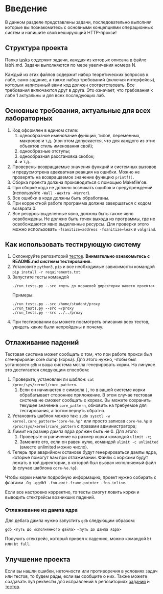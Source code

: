 # Введение

В данном разделе представлены задачи, последовательно выполняя которые вы познакомитесь
с основными концепциями операционных систем и напишите свой кеширующий HTTP-прокси!

## Структура проекта

Папка [tasks](./tasks/) содержит задачи, каждая из которых описана в файле labN.md.
Задачи выполняются по мере увеличения номера N.

Каждый из этих файлов содержит набор теоретических вопросов к лабе, само задание, а также набор
требований (включая интерфейсы), которым написанный вами код должен соответствовать. Все требования включаются друг
в друга. Это означает, что требования к лабе 1 актуальны и для всех последующих лаб.

## Основные требования, актуальные для всех лабораторных

1. Код оформлен в едином стиле:
    1. однообразное именование функций, типов, переменных, макросов и т.д.
    (при этом допускается, что для каждого из этих объектов стиль
    именования свой);
    1. однообразные отступы;
    1. однообразная расстановка скобок;
    1. и т.д..
1. Проверены возвращаемые значения функций и системных вызовов и
предусмотрена адекватная реакция на ошибки. Можно не проверять на
возвращаемое значение функцию `printf()`.
1. Сборка проекта должна производиться с помощью Makefile'ов.
1. При сборке кода не должно возникать ошибок и предупреждений (используйте `-Wall -Wextra -Werror`).
1. Все ошибки в коде должны быть обработаны.
1. При корректной работе программа должна завершаться с кодом возврата 0.
1. Все ресурсы выделенные явно, должны быть также явно освобождены. Не
должно быть точек выхода из программы, где не освобождаются явно
выделенные ресурсы. Для проверки этого можно использовать `-fsanitize=address -fsanitize=leak` и `valgrind`.

## Как использовать тестирующую систему

1. Склонируйте репозиторий [тестов](https://github.com/os-nsu/tests).
    **Внимательно ознакомьтесь с README.md системы тестирования.**
1. Установите `python3`, `pip` и все необходимые зависимости командой `pip install -r requirements.txt`.
1. Запустите тесты командой
    ```
    ./run_tests.py --src <путь до корневой директории вашего проекта>
    ```
    Примеры:
    ```
    ./run_tests.py --src /home/student/proxy
    ./run_tests.py --src ~/proxy
    ./run_tests.py --src ../../proxy
    ```
1. При тестировании вы можете посмотреть описания всех тестов, увидеть какие были непройдены и почему.

## Отлаживание падений

Тестовая система может сообщать о том, что при работе прокси был сгенерирован core dump (корка).
Для этого нужно, чтобы был установлен `gdb` и ваша система могла генерировать корки.
На линуксе это достигается следующим способом:

1. Проверьте, установлен ли шаблон: `cat /proc/sys/kernel/core_pattern`.
    1. Если он начинается с символа `|`, то в вашей системе корки обрабатывает стороннее приложение.
    В этом случае тестовая система не сможет сообщать о корках. Вы можете сохранить текущее значение
    `core_pattern`, обновить на требуемое для тестирования, а потом вернуть обратно.
1. Установить шаблон можно так: `sudo sysctl -w kernel.core_pattern='core-%e.%p'` или просто записав
`core-%e.%p` в `/proc/sys/kernel/core_pattern` с правами администратора;
1. Лимит на размер дампа ядра должен быть не 0. Для этого:
    1. Проверьте ограничение на размер корки командой `ulimit -c`;
    1. Замените его, если он равен нулю, командой `ulimit -c unlimited` (вместо unlimited можно число).
1. Теперь при аварийном останове будут генерироваться дампы ядра, которые помогут вам при отлаживании.
    Файлы с корками будут лежать в той директории, в которой был вызван исполняемый файл
    (в случае шаблона `core-%e.%p`).

Чтобы корки имели подробную информацию, проект нужно собирать с флагами `-Og -ggdb3 -fno-omit-frame-pointer -fno-inline`.

Если все настроено корректно, то тесты смогут ловить корки и выводить стектрейсы возникших падений.

### Отлаживание из дампа ядра

Для дебага дампа нужно запустить `gdb` следующим образом:

```
gdb <путь до исполняемого файла> <путь до дампа ядра>
```

Получить стектрейс, который привел к падению, можно командой `bt` или `bt full`.

## Улучшение проекта

Если вы нашли ошибки, неточности или противоречия в условиях задач или тестов, то
будем рады, если вы сообщите о них. Также можете создавать пул реквесты для исправлений
в репозиториях [заданий](https://github.com/os-nsu/proxy-tasks) и [тестов](https://github.com/os-nsu/tests).
